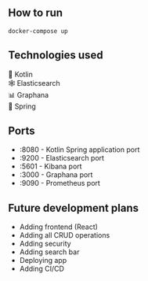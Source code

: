 ## How to run
```
docker-compose up
```

## Technologies used
🍅 Kotlin  
🕸️ Elasticsearch  
📊 Graphana  
🍃 Spring  

## Ports
- :8080 - Kotlin Spring application port
- :9200 - Elasticsearch port
- :5601 - Kibana port
- :3000 - Graphana port
- :9090 - Prometheus port

## Future development plans
- Adding frontend (React)
- Adding all CRUD operations
- Adding security
- Adding search bar
- Deploying app
- Adding CI/CD


